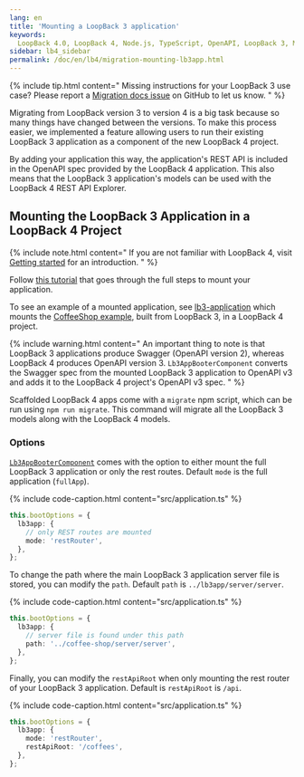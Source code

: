 ```yaml
---
lang: en
title: 'Mounting a LoopBack 3 application'
keywords:
  LoopBack 4.0, LoopBack 4, Node.js, TypeScript, OpenAPI, LoopBack 3, Migration
sidebar: lb4_sidebar
permalink: /doc/en/lb4/migration-mounting-lb3app.html
---
```


{% include tip.html content="
Missing instructions for your LoopBack 3 use case? Please report a [Migration docs issue](https://github.com/loopbackio/loopback-next/issues/new?labels=question,Migration,Docs&template=Migration_docs.md) on GitHub to let us know.
" %}

Migrating from LoopBack version 3 to version 4 is a big task because so many
things have changed between the versions. To make this process easier, we
implemented a feature allowing users to run their existing LoopBack 3
application as a component of the new LoopBack 4 project.

By adding your application this way, the application's REST API is included in
the OpenAPI spec provided by the LoopBack 4 application. This also means that
the LoopBack 3 application's models can be used with the LoopBack 4 REST API
Explorer.

## Mounting the LoopBack 3 Application in a LoopBack 4 Project

{% include note.html content="
If you are not familiar with LoopBack 4, visit
[Getting started](Getting-started.md) for an introduction.
" %}

Follow
[this tutorial](https://github.com/loopbackio/loopback-next/tree/master/examples/lb3-application#tutorial)
that goes through the full steps to mount your application.

To see an example of a mounted application, see
[lb3-application](https://github.com/loopbackio/loopback-next/tree/master/examples/lb3-application)
which mounts the
[CoffeeShop example](https://github.com/loopbackio/loopback-getting-started),
built from LoopBack 3, in a LoopBack 4 project.

{% include warning.html content="
An important thing to note is that LoopBack 3 applications produce Swagger
(OpenAPI version 2), whereas LoopBack 4 produces OpenAPI version 3.
`Lb3AppBooterComponent` converts the Swagger spec from the mounted LoopBack 3
application to OpenAPI v3 and adds it to the LoopBack 4 project's OpenAPI v3
spec.
" %}

Scaffolded LoopBack 4 apps come with a `migrate` npm script, which can be run
using `npm run migrate`. This command will migrate all the LoopBack 3 models
along with the LoopBack 4 models.

### Options

[`Lb3AppBooterComponent`](https://loopback.io/doc/en/lb4/apidocs.booter-lb3app.lb3appbootercomponent.html)
comes with the option to either mount the full LoopBack 3 application or only
the rest routes. Default `mode` is the full application (`fullApp`).

{% include code-caption.html content="src/application.ts" %}

```ts
this.bootOptions = {
  lb3app: {
    // only REST routes are mounted
    mode: 'restRouter',
  },
};
```

To change the path where the main LoopBack 3 application server file is stored,
you can modify the `path`. Default `path` is `../lb3app/server/server`.

{% include code-caption.html content="src/application.ts" %}

```ts
this.bootOptions = {
  lb3app: {
    // server file is found under this path
    path: '../coffee-shop/server/server',
  },
};
```

Finally, you can modify the `restApiRoot` when only mounting the rest router of
your LoopBack 3 application. Default is `restApiRoot` is `/api`.

{% include code-caption.html content="src/application.ts" %}

```ts
this.bootOptions = {
  lb3app: {
    mode: 'restRouter',
    restApiRoot: '/coffees',
  },
};
```
